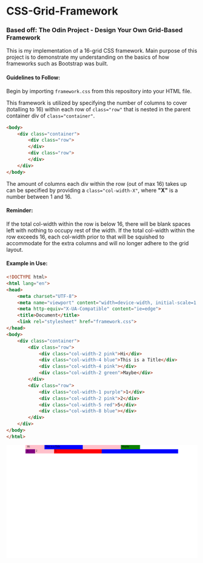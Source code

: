 # CSS-Grid-Framework

### Based off: The Odin Project - Design Your Own Grid-Based Framework

This is my implementation of a 16-grid CSS framework.
Main purpose of this project is to demonstrate my understanding on the basics of how frameworks such as Bootstrap was built.

#### Guidelines to Follow:

Begin by importing `framework.css` from this repository into your HTML file.

This framework is utilized by specifying the number of columns to cover (totalling to 16) within each row of `class="row"` that is nested in the parent container div of `class="container"`.

```html
<body>
    <div class="container">
        <div class="row">
        </div>
        <div class="row">
        </div>
    </div>
</body>
```

The amount of columns each div within the row (out of max 16) takes up can be specified by providing a `class="col-width-X"`, where **"X"** is a number between 1 and 16.


#### Reminder:
If the total col-width within the row is below 16, there will be blank spaces left with nothing to occupy rest of the width.
If the total col-width within the row exceeds 16, each col-width prior to that will be squished to accommodate for the extra columns and will no longer adhere to the grid layout.


#### Example in Use:
```html
<!DOCTYPE html>
<html lang="en">
<head>
    <meta charset="UTF-8">
    <meta name="viewport" content="width=device-width, initial-scale=1.0">
    <meta http-equiv="X-UA-Compatible" content="ie=edge">
    <title>Document</title>
    <link rel="stylesheet" href="framework.css">
</head>
<body>
    <div class="container">
        <div class="row">
            <div class="col-width-2 pink">Hi</div>
            <div class="col-width-4 blue">This is a Title</div>
            <div class="col-width-4 pink"></div>
            <div class="col-width-2 green">Maybe</div>
        </div>
        <div class="row">
            <div class="col-width-1 purple">1</div>
            <div class="col-width-2 pink">2</div>
            <div class="col-width-5 red">5</div>
            <div class="col-width-8 blue"></div>
        </div>
    </div>
</body>
</html>
```
![Example Screen](./demo-screenshot.png)